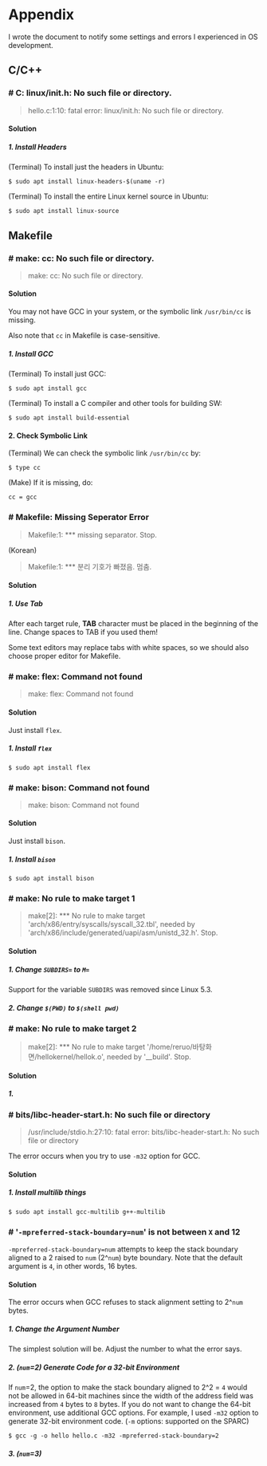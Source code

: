 # Appendix
I wrote the document to notify some settings and errors I experienced in OS development.

## C/C++
### # C: linux/init.h: No such file or directory.
> hello.c:1:10: fatal error: linux/init.h: No such file or directory.

#### Solution
##### 1. Install Headers
(Terminal) To install just the headers in Ubuntu:

    $ sudo apt install linux-headers-$(uname -r)
    
(Terminal) To install the entire Linux kernel source in Ubuntu:

    $ sudo apt install linux-source

## Makefile
### # make: cc: No such file or directory.
> make: cc: No such file or directory.

#### Solution
You may not have GCC in your system, or the symbolic link `/usr/bin/cc` is missing.

Also note that `cc` in Makefile is case-sensitive.
##### 1. Install GCC

(Terminal) To install just GCC:

    $ sudo apt install gcc
  
(Terminal) To install a C compiler and other tools for building SW:

    $ sudo apt install build-essential

#### 2. Check Symbolic Link
(Terminal) We can check the symbolic link `/usr/bin/cc` by:

    $ type cc
    
(Make) If it is missing, do:

    cc = gcc

### # Makefile: Missing Seperator Error
> Makefile:1: *** missing separator. Stop.

(Korean)
> Makefile:1: *** 분리 기호가 빠졌음.  멈춤.

#### Solution
##### 1. Use Tab
After each target rule, **TAB** character must be placed in the beginning of the line.
Change spaces to TAB if you used them!

Some text editors may replace tabs with white spaces, so we should also choose proper editor for Makefile.

### # make: flex: Command not found
> make: flex: Command not found

#### Solution
Just install `flex`.
##### 1. Install `flex`
    $ sudo apt install flex
    
### # make: bison: Command not found
> make: bison: Command not found

#### Solution
Just install `bison`.
##### 1. Install `bison`
    $ sudo apt install bison
    
### # make: No rule to make target 1
> make\[2\]: *** No rule to make target 'arch/x86/entry/syscalls/syscall_32.tbl', needed by 'arch/x86/include/generated/uapi/asm/unistd_32.h'.  Stop.

#### Solution
##### 1. Change `SUBDIRS=` to `M=`
Support for the variable `SUBDIRS` was removed since Linux 5.3.
##### 2. Change `$(PWD)` to `$(shell pwd)`

### # make: No rule to make target 2
> make\[2\]: *** No rule to make target '/home/reruo/바탕화면/hellokernel/hellok.o', needed by '__build'.  Stop.

#### Solution
##### 1.

### # bits/libc-header-start.h: No such file or directory
> /usr/include/stdio.h:27:10: fatal error: bits/libc-header-start.h: No such file or directory

The error occurs when you try to use `-m32` option for GCC.
#### Solution
##### 1. Install multilib things

    $ sudo apt install gcc-multilib g++-multilib

### # '`-mpreferred-stack-boundary=num`' is not between `X` and 12
`-mpreferred-stack-boundary=num` attempts to keep the stack boundary aligned to a 2 raised to `num` (2^`num`) byte boundary. Note that the default argument is `4`, in other words, 16 bytes.

#### Solution
The error occurs when GCC refuses to stack alignment setting to 2^`num` bytes. 
##### 1. Change the Argument Number
The simplest solution will be. Adjust the number to what the error says.
##### 2. (`num`=2) Generate Code for a 32-bit Environment
If `num`=2, the option to make the stack boundary aligned to 2^2 = `4` would not be allowed in 64-bit machines since the width of the address field was increased from `4` bytes to `8` bytes. If you do not want to change the 64-bit environment, use additional GCC options. For example, I used `-m32` option to generate 32-bit environment code. (`-m` options: supported on the SPARC)

    $ gcc -g -o hello hello.c -m32 -mpreferred-stack-boundary=2

##### 3. (`num`=3)
